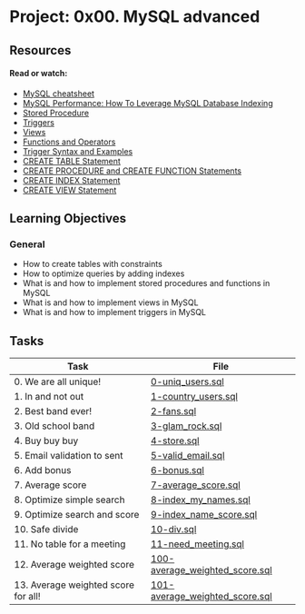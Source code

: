 # Project: 0x00. MySQL advanced

## Resources

#### Read or watch:

- [MySQL cheatsheet](https://intranet.alxswe.com/rltoken/8w9di_hk19DIMSBEV3EayQ)
- [MySQL Performance: How To Leverage MySQL Database Indexing](https://intranet.alxswe.com/rltoken/2GJbZ48zRPA70o2YhTdH7g)
- [Stored Procedure](https://intranet.alxswe.com/rltoken/K180X2OCzb6gzPngjn-EIg)
- [Triggers](https://intranet.alxswe.com/rltoken/cJ1qA4o-rRm4rWIsqYKSZg)
- [Views](https://intranet.alxswe.com/rltoken/vHg1z3UAOcWMvOt8xZHeiA)
- [Functions and Operators](https://intranet.alxswe.com/rltoken/g-c1m6iljScpi4LeqxBRqQ)
- [Trigger Syntax and Examples](https://intranet.alxswe.com/rltoken/gLVwKjQfRL0Jr_nWqAS7VQ)
- [CREATE TABLE Statement](https://intranet.alxswe.com/rltoken/X789nJ22H6HVh1uCQPl0lg)
- [CREATE PROCEDURE and CREATE FUNCTION Statements](https://intranet.alxswe.com/rltoken/mfrWMt1KL3NHXblJykMgZg)
- [CREATE INDEX Statement](https://intranet.alxswe.com/rltoken/oCu8Rg9WfKyF4BhTt8dZGQ)
- [CREATE VIEW Statement](https://intranet.alxswe.com/rltoken/FEZNlZFKZmD1ISnLINkCwQ)

## Learning Objectives

### General

- How to create tables with constraints
- How to optimize queries by adding indexes
- What is and how to implement stored procedures and functions in MySQL
- What is and how to implement views in MySQL
- What is and how to implement triggers in MySQL

## Tasks

| Task                                | File                                                               |
| ----------------------------------- | ------------------------------------------------------------------ |
| 0. We are all unique!               | [0-uniq_users.sql](./0-uniq_users.sql)                             |
| 1. In and not out                   | [1-country_users.sql](./1-country_users.sql)                       |
| 2. Best band ever!                  | [2-fans.sql](./2-fans.sql)                                         |
| 3. Old school band                  | [3-glam_rock.sql](./3-glam_rock.sql)                               |
| 4. Buy buy buy                      | [4-store.sql](./4-store.sql)                                       |
| 5. Email validation to sent         | [5-valid_email.sql](./5-valid_email.sql)                           |
| 6. Add bonus                        | [6-bonus.sql](./6-bonus.sql)                                       |
| 7. Average score                    | [7-average_score.sql](./7-average_score.sql)                       |
| 8. Optimize simple search           | [8-index_my_names.sql](./8-index_my_names.sql)                     |
| 9. Optimize search and score        | [9-index_name_score.sql](./9-index_name_score.sql)                 |
| 10. Safe divide                     | [10-div.sql](./10-div.sql)                                         |
| 11. No table for a meeting          | [11-need_meeting.sql](./11-need_meeting.sql)                       |
| 12. Average weighted score          | [100-average_weighted_score.sql](./100-average_weighted_score.sql) |
| 13. Average weighted score for all! | [101-average_weighted_score.sql](./101-average_weighted_score.sql) |
